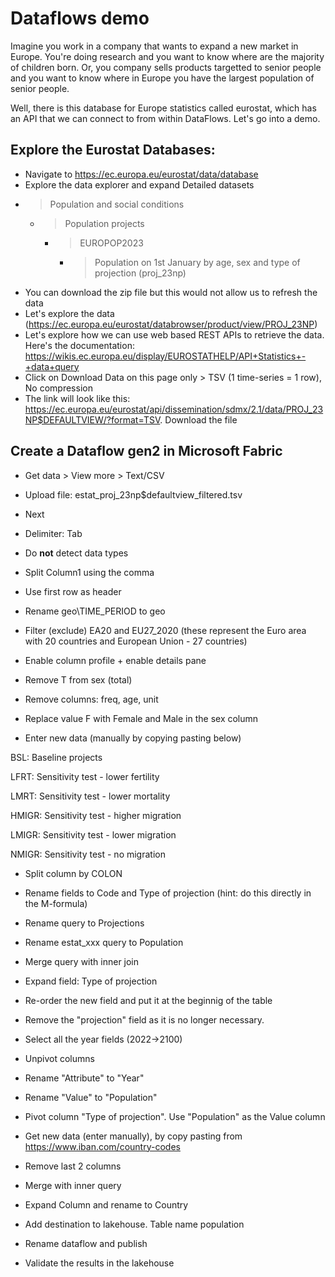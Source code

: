 # Dataflows demo

Imagine you work in a company that wants to expand a new market in Europe. You're doing research and you want to know where are the majority of children born. Or, you company sells products targetted to senior people and you want to know where in Europe you have the largest population of senior people. 

Well, there is this database for Europe statistics called eurostat, which has an API that we can connect to from within DataFlows. Let's go into a demo.

## Explore the Eurostat Databases:

- Navigate to https://ec.europa.eu/eurostat/data/database
- Explore the data explorer and expand Detailed datasets
- > Population and social conditions
    - > Population projects
        - > EUROPOP2023
            - > Population on 1st January by age, sex and type of projection (proj_23np)
- You can download the zip file but this would not allow us to refresh the data
- Let's explore the data (https://ec.europa.eu/eurostat/databrowser/product/view/PROJ_23NP)
- Let's explore how we can use web based REST APIs to retrieve the data. Here's the documentation: https://wikis.ec.europa.eu/display/EUROSTATHELP/API+Statistics+-+data+query
- Click on Download Data on this page only > TSV (1 time-series = 1 row), No compression
- The link will look like this: https://ec.europa.eu/eurostat/api/dissemination/sdmx/2.1/data/PROJ_23NP$DEFAULTVIEW/?format=TSV. Download the file

## Create a Dataflow gen2 in Microsoft Fabric

- Get data > View more > Text/CSV
- Upload file: estat_proj_23np$defaultview_filtered.tsv
- Next
- Delimiter: Tab
- Do **not** detect data types
- Split Column1 using the comma
- Use first row as header
- Rename geo\TIME_PERIOD to geo
- Filter (exclude) EA20 and EU27_2020 (these represent the Euro area with 20 countries and European Union - 27 countries)

- Enable column profile + enable details pane
- Remove T from sex (total)
- Remove columns: freq, age, unit
- Replace value F with Female and Male in the sex column
- Enter new data (manually by copying pasting below)

BSL: Baseline projects

LFRT: Sensitivity test - lower fertility

LMRT: Sensitivity test - lower mortality

HMIGR: Sensitivity test - higher migration

LMIGR: Sensitivity test - lower migration

NMIGR: Sensitivity test - no migration


- Split column by COLON
- Rename fields to Code and Type of projection (hint: do this directly in the M-formula)
- Rename query to Projections
- Rename estat_xxx query to Population
- Merge query with inner join
- Expand field: Type of projection
- Re-order the new field and put it at the beginnig of the table
- Remove the "projection" field as it is no longer necessary.

- Select all the year fields (2022->2100)
- Unpivot columns
- Rename "Attribute" to "Year"
- Rename "Value" to "Population"
- Pivot column "Type of projection". Use "Population" as the Value column

- Get new data (enter manually), by copy pasting from https://www.iban.com/country-codes
- Remove last 2 columns
- Merge with inner query
- Expand Column and rename to Country

- Add destination to lakehouse. Table name population
- Rename dataflow and publish

- Validate the results in the lakehouse